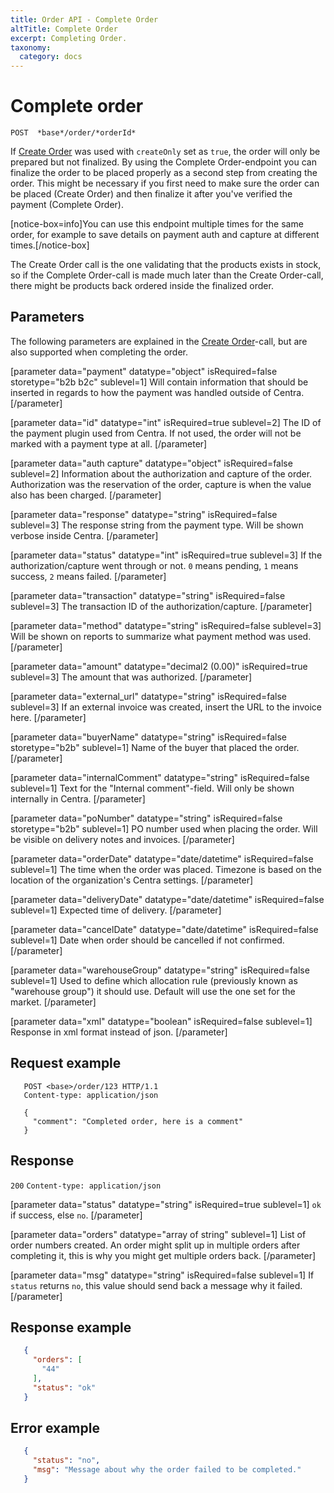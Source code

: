 ```yaml
---
title: Order API - Complete Order
altTitle: Complete Order
excerpt: Completing Order.
taxonomy:
  category: docs
---
```


# Complete order

```text
POST  *base*/order/*orderId*
```

If [Create Order](/reference/stable/order-api/create-order) was used with `createOnly` set as `true`, the order will only be prepared but not finalized. By using the Complete Order-endpoint you can finalize the order to be placed properly as a second step from creating the order. This might be necessary if you first need to make sure the order can be placed (Create Order) and then finalize it after you've verified the payment (Complete Order).

[notice-box=info]You can use this endpoint multiple times for the same order, for example to save details on payment auth and capture at different times.[/notice-box]

The Create Order call is the one validating that the products exists in stock, so if the Complete Order-call is made much later than the Create Order-call, there might be products back ordered inside the finalized order.

## Parameters

The following parameters are explained in the [Create Order](/reference/stable/order-api/create-order)-call, but are also supported when completing the order.

[parameter data="payment" datatype="object" isRequired=false storetype="b2b b2c" sublevel=1]
Will contain information that should be inserted in regards to how the payment was handled outside of Centra.
[/parameter]

[parameter data="id" datatype="int" isRequired=true sublevel=2]
The ID of the payment plugin used from Centra. If not used, the order will not be marked with a payment type at all.
[/parameter]

[parameter data="auth capture" datatype="object" isRequired=false sublevel=2]
Information about the authorization and capture of the order. Authorization was the reservation of the order, capture is when the value also has been charged.
[/parameter]

[parameter data="response" datatype="string" isRequired=false sublevel=3]
The response string from the payment type. Will be shown verbose inside Centra.
[/parameter]

[parameter data="status" datatype="int" isRequired=true sublevel=3]
If the authorization/capture went through or not. ``0`` means pending, ``1`` means success, ``2`` means failed.
[/parameter]

[parameter data="transaction" datatype="string" isRequired=false sublevel=3]
The transaction ID of the authorization/capture.
[/parameter]

[parameter data="method" datatype="string" isRequired=false sublevel=3]
Will be shown on reports to summarize what payment method was used.
[/parameter]

[parameter data="amount" datatype="decimal2 (0.00)" isRequired=true sublevel=3]
The amount that was authorized.
[/parameter]

[parameter data="external_url" datatype="string" isRequired=false sublevel=3]
If an external invoice was created, insert the URL to the invoice here.
[/parameter]

[parameter data="buyerName" datatype="string" isRequired=false storetype="b2b" sublevel=1]
Name of the buyer that placed the order.
[/parameter]

[parameter data="internalComment" datatype="string" isRequired=false sublevel=1]
Text for the "Internal comment"-field. Will only be shown internally in Centra.
[/parameter]

[parameter data="poNumber" datatype="string" isRequired=false storetype="b2b" sublevel=1]
PO number used when placing the order. Will be visible on delivery notes and invoices.
[/parameter]

[parameter data="orderDate" datatype="date/datetime" isRequired=false sublevel=1]
The time when the order was placed. Timezone is based on the location of the organization's Centra settings.
[/parameter]

[parameter data="deliveryDate" datatype="date/datetime" isRequired=false sublevel=1]
Expected time of delivery.
[/parameter]

[parameter data="cancelDate" datatype="date/datetime" isRequired=false sublevel=1]
Date when order should be cancelled if not confirmed.
[/parameter]

[parameter data="warehouseGroup" datatype="string" isRequired=false sublevel=1]
Used to define which allocation rule (previously known as "warehouse group") it should use. Default will use the one set for the market.
[/parameter]

[parameter data="xml" datatype="boolean" isRequired=false sublevel=1]
Response in xml format instead of json.
[/parameter]

## Request example

```http
   POST <base>/order/123 HTTP/1.1
   Content-type: application/json

   {
     "comment": "Completed order, here is a comment"
   }
```

## Response

`200` `Content-type: application/json`


[parameter data="status" datatype="string" isRequired=true sublevel=1]
``ok`` if success, else ``no``.
[/parameter]

[parameter data="orders" datatype="array of string" sublevel=1]
List of order numbers created. An order might split up in multiple orders after completing it, this is why you might get multiple orders back.
[/parameter]

[parameter data="msg" datatype="string" isRequired=false sublevel=1]
If ``status`` returns ``no``, this value should send back a message why it failed.
[/parameter]

## Response example

```json
   {
     "orders": [
       "44"
     ],
     "status": "ok"
   }
```

## Error example

```json
   {
     "status": "no",
     "msg": "Message about why the order failed to be completed."
   }
```

